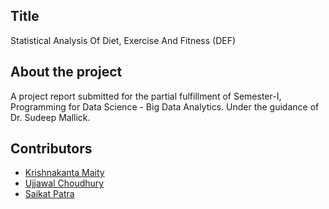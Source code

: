 ## Title
Statistical Analysis Of Diet, Exercise And Fitness (DEF)

## About the project
A project report submitted for the partial fulfillment of Semester-I, Programming for Data Science - Big Data Analytics. Under the guidance of Dr. Sudeep Mallick. 


## Contributors
- [Krishnakanta Maity](https://github.com/iamkkmcmd)
- [Ujjawal Choudhury](https://github.com/u77w41)
- [Saikat Patra]()

